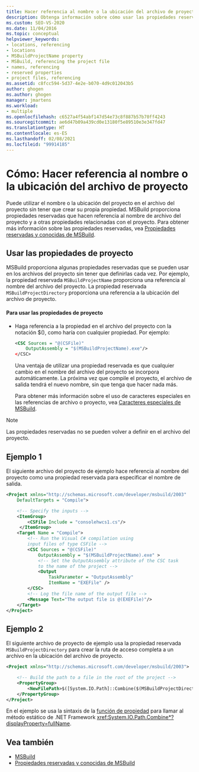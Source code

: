 ```yaml
---
title: Hacer referencia al nombre o la ubicación del archivo de proyecto
description: Obtenga información sobre cómo usar las propiedades reservadas de MSBuild para hacer referencia a la ubicación o al nombre del archivo del proyecto sin que sea necesario crear sus propias propiedades.
ms.custom: SEO-VS-2020
ms.date: 11/04/2016
ms.topic: conceptual
helpviewer_keywords:
- locations, referencing
- locations
- MSBuildProjectName property
- MSBuild, referencing the project file
- names, referencing
- reserved properties
- project files, referencing
ms.assetid: c8fcc594-5d37-4e2e-b070-4d9c012043b5
author: ghogen
ms.author: ghogen
manager: jmartens
ms.workload:
- multiple
ms.openlocfilehash: c6527a4f54abf147d54e73c8f887b57b70ff4243
ms.sourcegitcommit: ae6d47b09a439cd0e13180f5e89510e3e347fd47
ms.translationtype: HT
ms.contentlocale: es-ES
ms.lasthandoff: 02/08/2021
ms.locfileid: "99914185"
---
```

# <a name="how-to-reference-the-name-or-location-of-the-project-file"></a>Cómo: Hacer referencia al nombre o la ubicación del archivo de proyecto

Puede utilizar el nombre o la ubicación del proyecto en el archivo del proyecto sin tener que crear su propia propiedad. MSBuild proporciona propiedades reservadas que hacen referencia al nombre de archivo del proyecto y a otras propiedades relacionadas con el proyecto. Para obtener más información sobre las propiedades reservadas, vea [Propiedades reservadas y conocidas de MSBuild](../msbuild/msbuild-reserved-and-well-known-properties.md).

## <a name="use-the-project-properties"></a>Usar las propiedades de proyecto

 MSBuild proporciona algunas propiedades reservadas que se pueden usar en los archivos del proyecto sin tener que definirlas cada vez. Por ejemplo, la propiedad reservada `MSBuildProjectName` proporciona una referencia al nombre del archivo del proyecto. La propiedad reservada `MSBuildProjectDirectory` proporciona una referencia a la ubicación del archivo de proyecto.

#### <a name="to-use-the-project-properties"></a>Para usar las propiedades de proyecto

- Haga referencia a la propiedad en el archivo del proyecto con la notación $(), como haría con cualquier propiedad. Por ejemplo:

  ```xml
  <CSC Sources = "@(CSFile)"
      OutputAssembly = "$(MSBuildProjectName).exe"/>
  </CSC>
  ```

  Una ventaja de utilizar una propiedad reservada es que cualquier cambio en el nombre del archivo del proyecto se incorpora automáticamente. La próxima vez que compile el proyecto, el archivo de salida tendrá el nuevo nombre, sin que tenga que hacer nada más.

  Para obtener más información sobre el uso de caracteres especiales en las referencias de archivo o proyecto, vea [Caracteres especiales de MSBuild](../msbuild/msbuild-special-characters.md).

> [!NOTE]
> Las propiedades reservadas no se pueden volver a definir en el archivo del proyecto.

## <a name="example-1"></a>Ejemplo 1

 El siguiente archivo del proyecto de ejemplo hace referencia al nombre del proyecto como una propiedad reservada para especificar el nombre de salida.

```xml
<Project xmlns="http://schemas.microsoft.com/developer/msbuild/2003"
    DefaultTargets = "Compile">

    <!-- Specify the inputs -->
    <ItemGroup>
        <CSFile Include = "consolehwcs1.cs"/>
     </ItemGroup>
    <Target Name = "Compile">
        <!-- Run the Visual C# compilation using
        input files of type CSFile -->
        <CSC Sources = "@(CSFile)"
            OutputAssembly = "$(MSBuildProjectName).exe" >
            <!-- Set the OutputAssembly attribute of the CSC task
            to the name of the project -->
            <Output
                TaskParameter = "OutputAssembly"
                ItemName = "EXEFile" />
        </CSC>
        <!-- Log the file name of the output file -->
        <Message Text="The output file is @(EXEFile)"/>
    </Target>
</Project>
```

## <a name="example-2"></a>Ejemplo 2

 El siguiente archivo de proyecto de ejemplo usa la propiedad reservada `MSBuildProjectDirectory` para crear la ruta de acceso completa a un archivo en la ubicación del archivo de proyecto.

```xml
<Project xmlns="http://schemas.microsoft.com/developer/msbuild/2003">

    <!-- Build the path to a file in the root of the project -->
    <PropertyGroup>
        <NewFilePath>$([System.IO.Path]::Combine($(MSBuildProjectDirectory), `BuildInfo.txt`))</NewFilePath>
    </PropertyGroup>
</Project>
```

En el ejemplo se usa la sintaxis de la [función de propiedad](property-functions.md) para llamar al método estático de .NET Framework <xref:System.IO.Path.Combine*?displayProperty=fullName>.

## <a name="see-also"></a>Vea también

- [MSBuild](../msbuild/msbuild.md)
- [Propiedades reservadas y conocidas de MSBuild](../msbuild/msbuild-reserved-and-well-known-properties.md)
